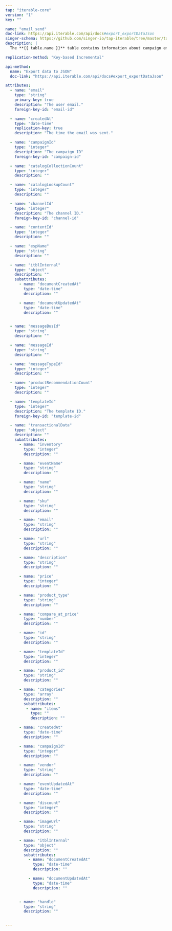 ```yaml
---
tap: "iterable-core"
version: "1"
key: ""

name: "email_send"
doc-link: https://api.iterable.com/api/docs#export_exportDataJson
singer-schema: https://github.com/singer-io/tap-iterable/tree/master/tap_iterable/schemas/email_send.json
description: |
  The **{{ table.name }}** table contains information about campaign emails you sent in your {{ integration.display_name }} account.

replication-method: "Key-based Incremental"

api-method:
  name: "Export data to JSON"
  doc-link: "https://api.iterable.com/api/docs#export_exportDataJson"

attributes:
  - name: "email"
    type: "string"
    primary-key: true
    description: "The user email."
    foreign-key-id: "email-id"

  - name: "createdAt"
    type: "date-time"
    replication-key: true
    description: "The time the email was sent."

  - name: "campaignId"
    type: "integer"
    description: "The campaign ID"
    foreign-key-id: "campaign-id"

  - name: "catalogCollectionCount"
    type: "integer"
    description: ""

  - name: "catalogLookupCount"
    type: "integer"
    description: ""

  - name: "channelId"
    type: "integer"
    description: "The channel ID."
    foreign-key-id: "channel-id"

  - name: "contentId"
    type: "integer"
    description: ""

  - name: "espName"
    type: "string"
    description: ""

  - name: "itblInternal"
    type: "object"
    description: ""
    subattributes:
      - name: "documentCreatedAt"
        type: "date-time"
        description: ""

      - name: "documentUpdatedAt"
        type: "date-time"
        description: ""


  - name: "messageBusId"
    type: "string"
    description: ""

  - name: "messageId"
    type: "string"
    description: ""

  - name: "messageTypeId"
    type: "integer"
    description: ""

  - name: "productRecommendationCount"
    type: "integer"
    description: ""

  - name: "templateId"
    type: "integer"
    description: "The template ID."
    foreign-key-id: "template-id"

  - name: "transactionalData"
    type: "object"
    description: ""
    subattributes:
      - name: "inventory"
        type: "integer"
        description: ""

      - name: "eventName"
        type: "string"
        description: ""

      - name: "name"
        type: "string"
        description: ""

      - name: "sku"
        type: "string"
        description: ""

      - name: "email"
        type: "string"
        description: ""

      - name: "url"
        type: "string"
        description: ""

      - name: "description"
        type: "string"
        description: ""

      - name: "price"
        type: "integer"
        description: ""

      - name: "product_type"
        type: "string"
        description: ""

      - name: "compare_at_price"
        type: "number"
        description: ""

      - name: "id"
        type: "string"
        description: ""

      - name: "templateId"
        type: "integer"
        description: ""

      - name: "product_id"
        type: "string"
        description: ""

      - name: "categories"
        type: "array"
        description: ""
        subattributes:
         - name: "items"
           type: ""
           description: ""

      - name: "createdAt"
        type: "date-time"
        description: ""

      - name: "campaignId"
        type: "integer"
        description: ""

      - name: "vendor"
        type: "string"
        description: ""

      - name: "eventUpdatedAt"
        type: "date-time"
        description: ""

      - name: "discount"
        type: "integer"
        description: ""

      - name: "imageUrl"
        type: "string"
        description: ""

      - name: "itblInternal"
        type: "object"
        description: ""
        subattributes:
          - name: "documentCreatedAt"
            type: "date-time"
            description: ""

          - name: "documentUpdatedAt"
            type: "date-time"
            description: ""


      - name: "handle"
        type: "string"
        description: ""


---
```


